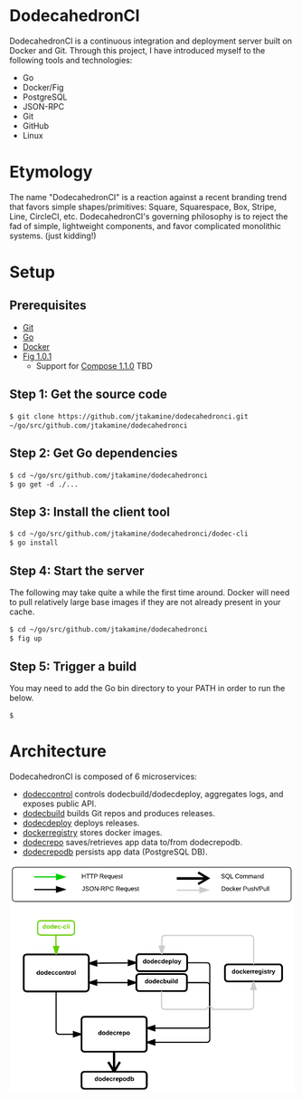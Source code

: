 DodecahedronCI
==============
DodecahedronCI is a continuous integration and deployment server built on Docker and Git.
Through this project, I have introduced myself to the following tools and technologies:
* Go
* Docker/Fig
* PostgreSQL
* JSON-RPC
* Git
* GitHub
* Linux

Etymology
=========
The name "DodecahedronCI" is a reaction against a recent branding trend that favors simple shapes/primitives: Square, Squarespace, Box, Stripe, Line, CircleCI, etc. DodecahedronCI's governing philosophy is to reject the fad of simple, lightweight components, and favor complicated monolithic systems. (just kidding!)

Setup
=====
Prerequisites
-------------
* [Git](http://git-scm.com/book/en/v2/Getting-Started-Installing-Git)
* [Go](https://golang.org/doc/install)
* [Docker](https://docs.docker.com/installation/)
* [Fig 1.0.1](http://www.fig.sh/install.html)
  * Support for [Compose 1.1.0](https://github.com/docker/compose/releases) TBD

Step 1: Get the source code
---------------------------

    $ git clone https://github.com/jtakamine/dodecahedronci.git ~/go/src/github.com/jtakamine/dodecahedronci

Step 2: Get Go dependencies
---------------------------

    $ cd ~/go/src/github.com/jtakamine/dodecahedronci
    $ go get -d ./...
    
Step 3: Install the client tool
-------------------------------

    $ cd ~/go/src/github.com/jtakamine/dodecahedronci/dodec-cli
    $ go install
    
Step 4: Start the server
------------------------
The following may take quite a while the first time around. Docker will need to pull relatively large base images if they are not already present in your cache.

    $ cd ~/go/src/github.com/jtakamine/dodecahedronci
    $ fig up
    
Step 5: Trigger a build
-----------------------
You may need to add the Go bin directory to your PATH in order to run the below.

    $ 

Architecture
============

DodecahedronCI is composed of 6 microservices:
* [dodeccontrol](dodeccontrol/) controls dodecbuild/dodecdeploy, aggregates logs, and exposes public API.
* [dodecbuild](dodecbuild/) builds Git repos and produces releases.
* [dodecdeploy](dodecdeploy/) deploys releases.
* [dockerregistry](https://github.com/docker/docker-registry) stores docker images.
* [dodecrepo](dodecrepo/) saves/retrieves app data to/from dodecrepodb.
* [dodecrepodb](dodecrepodb/) persists app data (PostgreSQL DB).

![](arch.png)
